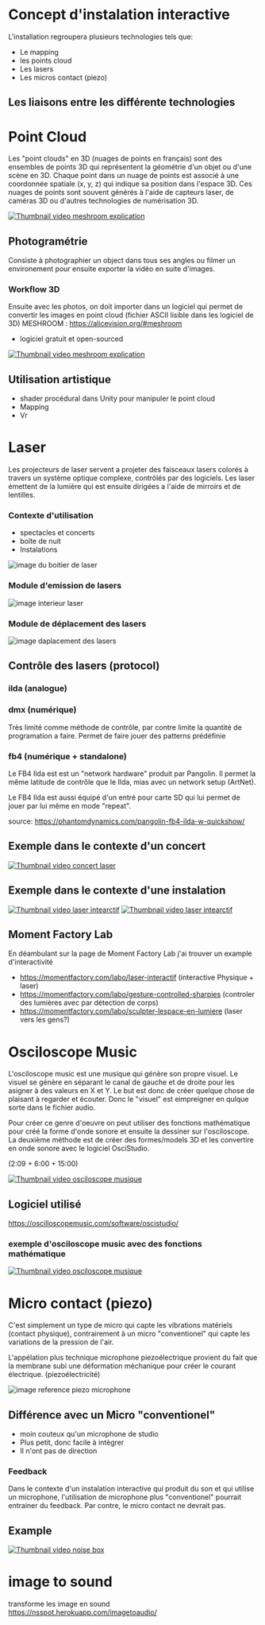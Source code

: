 # Concept d'instalation interactive
L'installation regroupera plusieurs technologies tels que:
- Le mapping
- les points cloud
- Les lasers
- Les micros contact (piezo)

## Les liaisons entre les différente technologies



# Point Cloud
Les "point clouds" en 3D (nuages de points en français) sont des ensembles de points 3D qui représentent la géométrie d'un objet ou d'une scène en 3D. Chaque point dans un nuage de points est associé à une coordonnée spatiale (x, y, z) qui indique sa position dans l'espace 3D. Ces nuages de points sont souvent générés à l'aide de capteurs laser, de caméras 3D ou d'autres technologies de numérisation 3D.

[![Thumbnail video meshroom explication](https://img.youtube.com/vi/gfyuuo1LwCE/0.jpg)](https://www.youtube.com/watch?v=gfyuuo1LwCE)
 
## Photogramétrie
Consiste à photographier un object dans tous ses angles ou filmer un environement pour ensuite exporter la vidéo en suite d'images.
  
### Workflow 3D
Ensuite avec les photos, on doit importer dans un logiciel qui permet de convertir les images en point cloud (fichier ASCII lisible dans les logiciel de 3D)
MESHROOM : https://alicevision.org/#meshroom
- logiciel gratuit et open-sourced
  
[![Thumbnail video meshroom explication](https://img.youtube.com/vi/v_O6tYKQEBA/0.jpg)](https://www.youtube.com/watch?v=v_O6tYKQEBA&t)


## Utilisation artistique
- shader procédural dans Unity pour manipuler le point cloud
-  Mapping 
-  Vr

# Laser
Les projecteurs de laser servent a projeter des faisceaux lasers colorés à travers un système optique complexe, contrôlés par des logiciels. Les laser émettent de la lumière qui est ensuite dirigées a l'aide de mirroirs et de lentilles.

### Contexte d'utilisation
- spectacles et concerts
- boîte de nuit
- Instalations

![image du boitier de laser](/images/laser_boitier.JPG)
### Module d'emission de lasers
![image interieur laser](/images/laser_interieur.JPG)
### Module de déplacement des lasers
![image daplacement des lasers](/images/laser_deplacement.JPG)

## Contrôle des lasers (protocol)

### ilda (analogue)



### dmx (numérique)

Très limité comme méthode de contrôle, par contre limite la quantité de programation a faire.
Permet de faire jouer des patterns prédéfinie

### fb4 (numérique + standalone)

Le FB4 Ilda est est un "network hardware" produit par Pangolin. Il permet la même latitude de contrôle que le Ilda, mias avec un network setup (ArtNet).

Le FB4 Ilda est aussi équipé d'un entré pour carte SD qui lui permet de jouer par lui même en mode "repeat". 

source: https://phantomdynamics.com/pangolin-fb4-ilda-w-quickshow/

## Exemple dans le contexte d'un concert
[![Thumbnail video concert laser](https://img.youtube.com/vi/QtXx3Qubmys/0.jpg)](https://www.youtube.com/watch?v=QtXx3Qubmys&t=1833s)

## Exemple dans le contexte d'une instalation
[![Thumbnail video laser intearctif](https://img.youtube.com/vi/tRIWF3Hhrew/0.jpg)](https://www.youtube.com/watch?v=tRIWF3Hhrew)
[![Thumbnail video laser intearctif](https://img.youtube.com/vi/l2j3lmJM_zw/0.jpg)](https://www.youtube.com/watch?v=l2j3lmJM_zw)

## Moment Factory Lab 
En déambulant sur la page de Moment Factory Lab j'ai trouver un example d'interactivité 
- https://momentfactory.com/labo/laser-interactif (interactive Physique + laser)
- https://momentfactory.com/labo/gesture-controlled-sharpies (controler des lumières avec par détection de corps)
- https://momentfactory.com/labo/sculpter-lespace-en-lumiere (laser vers les gens?)
# Osciloscope Music
 L'osciloscope music est une musique qui génère son propre visuel. Le visuel se génère en séparant le canal de gauche et de droite pour les asigner à des valeurs en X et Y. Le but est donc de créer quelque chose de plaisant à regarder et écouter. Donc le "visuel" est eimpreigner en qulque sorte dans le fichier audio.
 
 Pour créer ce genre d'oeuvre on peut utiliser des fonctions mathématique pour créé la forme d'onde sonore et ensuite la dessiner sur l'osciloscope. La deuxième méthode est de créer des formes/models 3D et les convertire en onde sonore avec le logiciel OsciStudio.

(2:09 +  6:00 + 15:00)

[![Thumbnail video osciloscope musique](https://img.youtube.com/vi/4gibcRfp4zA&t/0.jpg)](https://www.youtube.com/watch?v=4gibcRfp4zA&t)
 

## Logiciel utilisé
  https://oscilloscopemusic.com/software/oscistudio/

### exemple d'osciloscope music avec des fonctions mathématique
[![Thumbnail video osciloscope musique](https://img.youtube.com/vi/Nt1PXQ2ah3A&t/0.jpg)](https://www.youtube.com/watch?v=Nt1PXQ2ah3A&t=1s)


# Micro contact (piezo)

C'est simplement un type de micro qui capte les vibrations matériels (contact physique), contrairement à un micro "conventionel" qui capte les variations de la pression de l'air.

L'appélation plus technique microphone piezoélectrique provient du fait que la membrane subi une déformation méchanique pour créer le courant électrique. (piezoélectricité)

![image reference piezo microphone](/images/piezo_example.jpg)

## Différence avec un Micro "conventionel"
- moin couteux qu'un microphone de studio
- Plus petit, donc facile à intègrer
- Il n'ont pas de direction
  
### Feedback
Dans le contexte d'un instalation interactive qui produit du son et qui utilise un microphone, l'utilisation de microphone plus "conventionel" pourrait entrainer du feedback. Par contre, le micro contact ne devrait pas.
 
## Example 
[![Thumbnail video noise box](https://img.youtube.com/vi/AN38SbrbizQ/0.jpg)](https://www.youtube.com/watch?v=AN38SbrbizQ)


# image to sound
transforme les image en sound 
https://nsspot.herokuapp.com/imagetoaudio/
